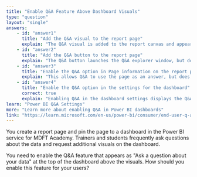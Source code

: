 ```yaml
---
title: "Enable Q&A Feature Above Dashboard Visuals"
type: "question"
layout: "single"
answers:
    - id: "answer1"
      title: "Add the Q&A visual to the report page"
      explain: "The Q&A visual is added to the report canvas and appears in the report and dashboard, but not above all visuals in the dashboard."
    - id: "answer2"
      title: "Add the Q&A button to the report page"
      explain: "The Q&A button launches the Q&A explorer window, but does not place the Q&A box above all visuals in the dashboard."
    - id: "answer3"
      title: "Enable the Q&A option in Page information on the report page"
      explain: "This allows Q&A to use the page as an answer, but does not show the Q&A box above all visuals in the dashboard."
    - id: "answer4"
      title: "Enable the Q&A option in the settings for the dashboard"
      correct: true
      explain: "Enabling Q&A in the dashboard settings displays the Q&A search box at the top of the dashboard, above all visuals."
learn: "Power BI Q&A Settings"
more: "Learn more about enabling Q&A in Power BI dashboards"
link: "https://learn.microsoft.com/en-us/power-bi/consumer/end-user-q-and-a"
---
```

You create a report page and pin the page to a dashboard in the Power BI service for MDFT Academy. Trainers and students frequently ask questions about the data and request additional visuals on the dashboard.

You need to enable the Q&A feature that appears as "Ask a question about your data" at the top of the dashboard above the visuals. How should you enable this feature for your users?
